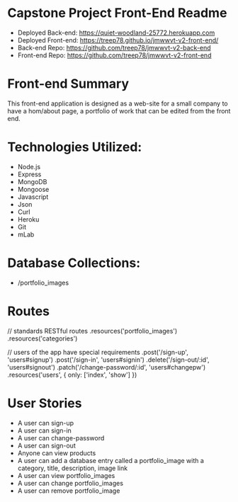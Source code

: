# Capstone Project Front-End Readme

- Deployed Back-end: https://quiet-woodland-25772.herokuapp.com
- Deployed Front-end: https://treep78.github.io/jmwwvt-v2-front-end/
- Back-end Repo: https://github.com/treep78/jmwwvt-v2-back-end
- Front-end Repo: https://github.com/treep78/jmwwvt-v2-front-end

# Front-end Summary

This front-end application is designed as a web-site for a small company to have a hom/about page, a portfolio of work that can be edited from the front end.

# Technologies Utilized:

- Node.js
- Express
- MongoDB
- Mongoose
- Javascript
- Json
- Curl
- Heroku
- Git
- mLab

# Database Collections:

- /portfolio_images

# Routes

// standards RESTful routes
.resources('portfolio_images')
.resources('categories')

// users of the app have special requirements
.post('/sign-up', 'users#signup')
.post('/sign-in', 'users#signin')
.delete('/sign-out/:id', 'users#signout')
.patch('/change-password/:id', 'users#changepw')
.resources('users', { only: ['index', 'show'] })

# User Stories

- A user can sign-up
- A user can sign-in
- A user can change-password
- A user can sign-out
- Anyone can view products
- A user can add a database entry called a portfolio_image with a category, title, description, image link
- A user can view portfolio_images
- A user can change portfolio_images
- A user can remove portfolio_image
